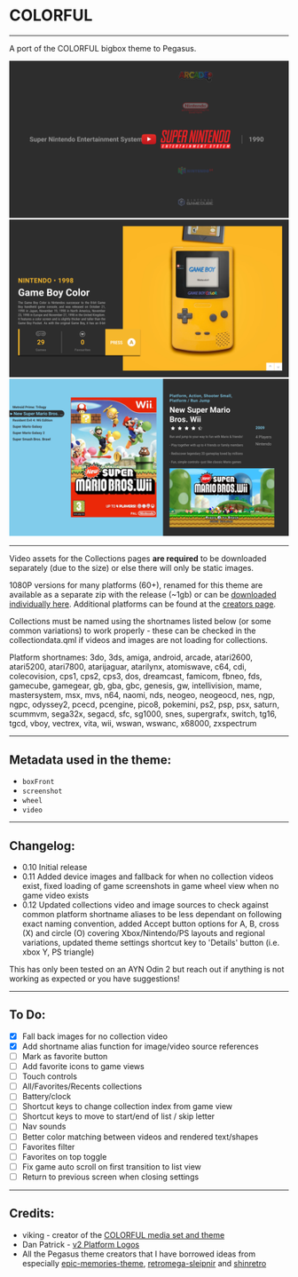 # COLORFUL

---
A port of the COLORFUL bigbox theme to Pegasus.

[![Video](.meta/screenshots/CollectionsWheel.png)](https://youtu.be/O1Q5IVHPxeI)
![CollectionDetails](.meta/screenshots/CollectionsDetails.png)
![GameListView](.meta/screenshots/GamesListView.png)

---

Video assets for the Collections pages **are required** to be downloaded separately (due to the size) or else there will only be static images. 

1080P versions for many platforms (60+), renamed for this theme are available as a separate zip with the release (~1gb) or can be [downloaded individually here](https://mega.nz/folder/6VByEKTS#I7yela1-PrAzneLCQkw1jg).
Additional platforms can be found at the [creators page](https://forums.launchbox-app.com/files/file/1958-colorful-platform-video-set/).

Collections must be named using the shortnames listed below (or some common variations) to work properly - these can be checked in the collectiondata.qml if videos and images are not loading for collections.

Platform shortnames:
3do, 3ds, amiga, android, arcade, atari2600, atari5200, atari7800, atarijaguar, atarilynx, atomiswave, c64, cdi, colecovision, cps1, cps2, cps3, dos, dreamcast, famicom, fbneo, fds, gamecube, gamegear, gb, gba, gbc, genesis, gw, intellivision, mame, mastersystem, msx, mvs, n64, naomi, nds, neogeo, neogeocd, nes, ngp, ngpc, odyssey2, pcecd, pcengine, pico8, pokemini, ps2, psp, psx, saturn, scummvm, sega32x, segacd, sfc, sg1000, snes, supergrafx, switch, tg16, tgcd, vboy, vectrex, vita, wii, wswan, wswanc, x68000, zxspectrum

---

## Metadata used in the theme:
- `boxFront`
- `screenshot`
- `wheel`
- `video`

---

## Changelog:
- 0.10 Initial release
- 0.11 Added device images and fallback for when no collection videos exist, fixed loading of game screenshots in game wheel view when no game video exists
- 0.12 Updated collections video and image sources to check against common platform shortname aliases to be less dependant on following exact naming convention, added Accept button options for A, B, cross (X) and circle (O) covering Xbox/Nintendo/PS layouts and regional variations, updated theme settings shortcut key to 'Details' button (i.e. xbox Y, PS triangle)

This has only been tested on an AYN Odin 2 but reach out if anything is not working as expected or you have suggestions!

---

## To Do:
- [x] Fall back images for no collection video
- [x] Add shortname alias function for image/video source references 
- [ ] Mark as favorite button
- [ ] Add favorite icons to game views
- [ ] Touch controls
- [ ] All/Favorites/Recents collections
- [ ] Battery/clock
- [ ] Shortcut keys to change collection index from game view
- [ ] Shortcut keys to move to start/end of list / skip letter
- [ ] Nav sounds
- [ ] Better color matching between videos and rendered text/shapes
- [ ] Favorites filter
- [ ] Favorites on top toggle
- [ ] Fix game auto scroll on first transition to list view
- [ ] Return to previous screen when closing settings

---

## Credits:
- viking - creator of the [COLORFUL media set and theme](https://forums.launchbox-app.com/files/file/2081-colorful-bigbox-theme/)
- Dan Patrick - [v2 Platform Logos](https://forums.launchbox-app.com/files/file/3402-v2-platform-logos-professionally-redrawn-official-versions-new-bigbox-defaults/page/2/?tab=comments#comment-12469)
- All the Pegasus theme creators that I have borrowed ideas from especially [epic-memories-theme](https://github.com/FrenchGithubUser/epic-memories-theme), [retromega-sleipnir](https://github.com/y-muller/retromega-sleipnir) and [shinretro](https://github.com/TigraTT-Driver/shinretro)
